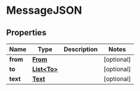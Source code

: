 
# MessageJSON

## Properties
Name | Type | Description | Notes
------------ | ------------- | ------------- | -------------
**from** | [**From**](From.md) |  |  [optional]
**to** | [**List&lt;To&gt;**](To.md) |  |  [optional]
**text** | [**Text**](Text.md) |  |  [optional]



